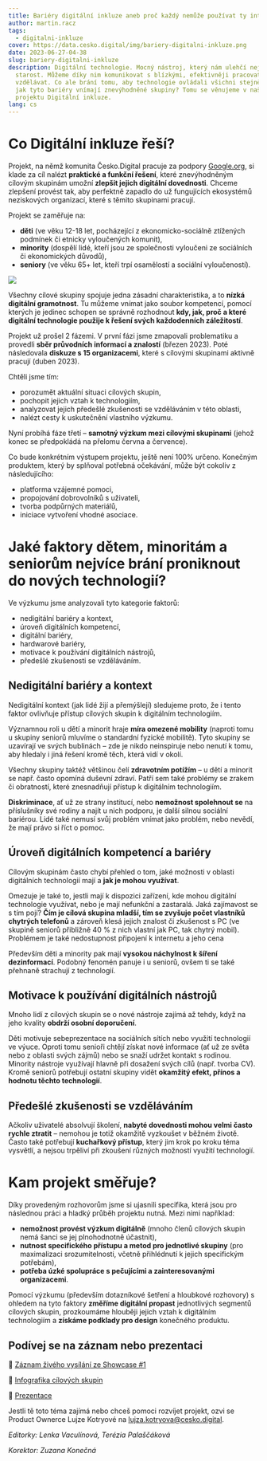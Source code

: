 ```yaml
---
title: Bariéry digitální inkluze aneb proč každý nemůže používat ty internety?
author: martin.racz
tags:
  - digitalni-inkluze
cover: https://data.cesko.digital/img/bariery-digitalni-inkluze.png
date: 2023-06-27-04-38
slug: bariery-digitalni-inkluze
description: Digitální technologie. Mocný nástroj, který nám ulehčí nejednu
  starost. Můžeme díky nim komunikovat s blízkými, efektivněji pracovat nebo se
  vzdělávat. Co ale brání tomu, aby technologie ovládali všichni stejně dobře? A
  jak tyto bariéry vnímají znevýhodněné skupiny? Tomu se věnujeme v našem
  projektu Digitální inkluze.
lang: cs
---
```

# Co Digitální inkluze řeší?

Projekt, na němž komunita Česko.Digital pracuje za podpory [Google.org](https://www.google.org/), si klade za cíl nalézt **praktické a funkční řešení**, které znevýhodněným cílovým skupinám umožní **zlepšit jejich digitální dovednosti**. Chceme zlepšení provést tak, aby perfektně zapadlo do už fungujících ekosystémů neziskových organizací, které s těmito skupinami pracují. 

Projekt se zaměřuje na: 

* **děti** (ve věku 12-18 let, pocházející z ekonomicko-sociálně ztížených podmínek či etnicky vyloučených komunit),
* **minority** (dospělí lidé, kteří jsou ze společnosti vyloučeni ze sociálních či ekonomických důvodů),
* **seniory** (ve věku 65+ let, kteří trpí osamělostí a sociální vyloučeností).

![](https://data.cesko.digital/web/projects/digitalni-inkluze/cilovky.png)

Všechny cílové skupiny spojuje jedna zásadní charakteristika, a to **nízká digitální gramotnost**. Tu můžeme vnímat jako soubor kompetencí, pomocí kterých je jedinec schopen se správně rozhodnout **kdy, jak, proč a které digitální technologie použije k řešení svých každodenních záležitostí**.

Projekt už prošel 2 fázemi. V první fázi jsme zmapovali problematiku a provedli **sběr průvodních informací a znalostí** (březen 2023). Poté následovala **diskuze s 15 organizacemi**, které s cílovými skupinami aktivně pracují (duben 2023).

Chtěli jsme tím:

* porozumět aktuální situaci cílových skupin,
* pochopit jejich vztah k technologiím,
* analyzovat jejich předešlé zkušenosti se vzděláváním v této oblasti,
* nalézt cesty k uskutečnění vlastního výzkumu.

Nyní probíhá fáze třetí – **samotný výzkum mezi cílovými skupinami** (jehož konec se předpokládá na přelomu června a července).

Co bude konkrétním výstupem projektu, ještě není 100% určeno. Konečným produktem, který by splňoval potřebná očekávání, může být cokoliv z následujícího:

* platforma vzájemné pomoci,
* propojování dobrovolníků s uživateli,
* tvorba podpůrných materiálů,
* iniciace vytvoření vhodné asociace.

# Jaké faktory dětem, minoritám a seniorům nejvíce brání proniknout do nových technologií?

Ve výzkumu jsme analyzovali tyto kategorie faktorů:

* nedigitální bariéry a kontext,
* úroveň digitálních kompetencí,
* digitální bariéry,
* hardwarové bariéry,
* motivace k používání digitálních nástrojů,
* předešlé zkušenosti se vzděláváním.

## Nedigitální bariéry a kontext

Nedigitální kontext (jak lidé žijí a přemýšlejí) sledujeme proto, že i tento faktor ovlivňuje přístup cílových skupin k digitálním technologiím.

Významnou roli u dětí a minorit hraje **míra omezené mobility** (naproti tomu u skupiny seniorů mluvíme o standardní fyzické mobilitě). Tyto skupiny se uzavírají ve svých bublinách – zde je nikdo neinspiruje nebo nenutí k tomu, aby hledaly i jiná řešení kromě těch, která vidí v okolí.

Všechny skupiny taktéž většinou čelí **zdravotním potížím** – u dětí a minorit se např. často opomíná duševní zdraví. Patří sem také problémy se zrakem či obratností, které znesnadňují přístup k digitálním technologiím.

**Diskriminace**, ať už ze strany institucí, nebo **nemožnost spolehnout se** na příslušníky své rodiny a najít u nich podporu, je další silnou sociální bariérou. Lidé také nemusí svůj problém vnímat jako problém, nebo nevědí, že mají právo si říct o pomoc.

## Úroveň digitálních kompetencí a bariéry

Cílovým skupinám často chybí přehled o tom, jaké možnosti v oblasti digitálních technologií mají a **jak je mohou využívat**. 

Omezuje je také to, jestli mají k dispozici zařízení, kde mohou  digitální technologie využívat, nebo je mají nefunkční a zastaralá. Jaká zajímavost se s tím pojí? **Čím je cílová skupina mladší, tím se zvyšuje počet vlastníků chytrých telefonů** a zároveň klesá jejich znalost či zkušenost s PC (ve skupině seniorů přibližně 40 % z nich vlastní jak PC, tak chytrý mobil). Problémem je také nedostupnost připojení k internetu a jeho cena

Především děti a minority pak mají **vysokou náchylnost k šíření dezinformací**. Podobný fenomén panuje i u seniorů, ovšem ti se také přehnaně strachují z technologií.

## Motivace k používání digitálních nástrojů

Mnoho lidí z cílových skupin se o nové nástroje zajímá až tehdy, když na jeho kvality **obdrží osobní doporučení**.

Děti motivuje sebeprezentace na sociálních sítích nebo využití technologií ve výuce. Oproti tomu senioři chtějí získat nové informace (ať už ze světa nebo z oblasti svých zájmů) nebo se snaží udržet kontakt s rodinou. Minority nástroje využívají hlavně při dosažení svých cílů (např. tvorba CV). Kromě seniorů potřebují ostatní skupiny vidět **okamžitý efekt, přínos a hodnotu těchto technologií**.

## Předešlé zkušenosti se vzděláváním

Ačkoliv uživatelé absolvují školení, **nabyté dovednosti mohou velmi často rychle ztratit** – nemohou je totiž okamžitě vyzkoušet v běžném životě. Často také potřebují **kuchařkový přístup**, který jim krok po kroku téma vysvětlí, a nejsou trpěliví při zkoušení různých možností využití technologií.

# Kam projekt směřuje?

Díky provedeným rozhovorům jsme si ujasnili specifika, která jsou pro následnou práci a hladký průběh projektu nutná. Mezi nimi například:

* **nemožnost provést výzkum digitálně** (mnoho členů cílových skupin nemá šanci se jej plnohodnotně účastnit),
* **nutnost specifického přístupu a metod pro jednotlivé skupiny** (pro maximalizaci srozumitelnosti, včetně přihlédnutí k jejich specifickým potřebám),
* **potřeba úzké spolupráce s pečujícími a zainteresovanými organizacemi**.

Pomocí výzkumu (především dotazníkové šetření a hloubkové rozhovory) s ohledem na tyto faktory **změříme digitální propast** jednotlivých segmentů cílových skupin, prozkoumáme hlouběji jejich vztah k digitálním technologiím a **získáme podklady pro design** konečného produktu.

## Podívej se na záznam nebo prezentaci

🔵 [Záznam živého vysílání ze Showcase #1](https://www.youtube.com/watch?v=Mx4SWKN5-K8)

🔵 [Infografika cílových skupin](https://drive.google.com/file/d/1geuq2c62ZuhGWtJoFdowoFOHz-3mp70a/view?usp=share_link)

🔵 [Prezentace](https://drive.google.com/file/d/1ZLAW8AfEGddPrXhpOknzhZS2EGZV21sY/view?usp=share_link)

Jestli tě toto téma zajímá nebo chceš pomoci rozvíjet projekt, ozvi se Product Ownerce Lujze Kotryové na [lujza.kotryova@cesko.digital](mailto:lujza.kotryova@cesko.digital).

*Editorky: Lenka Vaculínová, Terézia Palaščáková*

*Korektor: Zuzana Konečná*